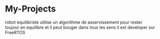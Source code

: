 # My-Projects
robot equilibriste utilise un algorithme de asservissement pour rester toujour en equilibre et il peut bouger 
dans tous les sens il est developer sur FreeRTOS 
